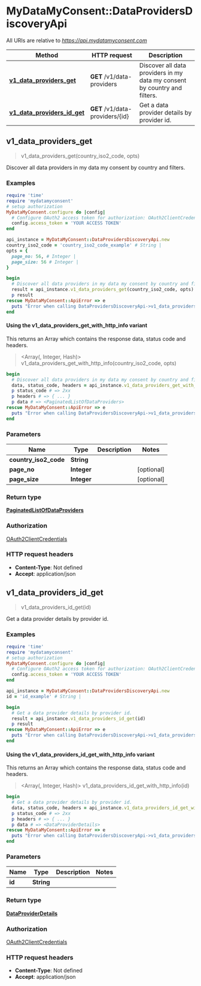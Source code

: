 # MyDataMyConsent::DataProvidersDiscoveryApi

All URIs are relative to *https://api.mydatamyconsent.com*

| Method | HTTP request | Description |
| ------ | ------------ | ----------- |
| [**v1_data_providers_get**](DataProvidersDiscoveryApi.md#v1_data_providers_get) | **GET** /v1/data-providers | Discover all data providers in my data my consent by country and filters. |
| [**v1_data_providers_id_get**](DataProvidersDiscoveryApi.md#v1_data_providers_id_get) | **GET** /v1/data-providers/{id} | Get a data provider details by provider id. |


## v1_data_providers_get

> <PaginatedListOfDataProviders> v1_data_providers_get(country_iso2_code, opts)

Discover all data providers in my data my consent by country and filters.

### Examples

```ruby
require 'time'
require 'mydatamyconsent'
# setup authorization
MyDataMyConsent.configure do |config|
  # Configure OAuth2 access token for authorization: OAuth2ClientCredentials
  config.access_token = 'YOUR ACCESS TOKEN'
end

api_instance = MyDataMyConsent::DataProvidersDiscoveryApi.new
country_iso2_code = 'country_iso2_code_example' # String | 
opts = {
  page_no: 56, # Integer | 
  page_size: 56 # Integer | 
}

begin
  # Discover all data providers in my data my consent by country and filters.
  result = api_instance.v1_data_providers_get(country_iso2_code, opts)
  p result
rescue MyDataMyConsent::ApiError => e
  puts "Error when calling DataProvidersDiscoveryApi->v1_data_providers_get: #{e}"
end
```

#### Using the v1_data_providers_get_with_http_info variant

This returns an Array which contains the response data, status code and headers.

> <Array(<PaginatedListOfDataProviders>, Integer, Hash)> v1_data_providers_get_with_http_info(country_iso2_code, opts)

```ruby
begin
  # Discover all data providers in my data my consent by country and filters.
  data, status_code, headers = api_instance.v1_data_providers_get_with_http_info(country_iso2_code, opts)
  p status_code # => 2xx
  p headers # => { ... }
  p data # => <PaginatedListOfDataProviders>
rescue MyDataMyConsent::ApiError => e
  puts "Error when calling DataProvidersDiscoveryApi->v1_data_providers_get_with_http_info: #{e}"
end
```

### Parameters

| Name | Type | Description | Notes |
| ---- | ---- | ----------- | ----- |
| **country_iso2_code** | **String** |  |  |
| **page_no** | **Integer** |  | [optional] |
| **page_size** | **Integer** |  | [optional] |

### Return type

[**PaginatedListOfDataProviders**](PaginatedListOfDataProviders.md)

### Authorization

[OAuth2ClientCredentials](../README.md#OAuth2ClientCredentials)

### HTTP request headers

- **Content-Type**: Not defined
- **Accept**: application/json


## v1_data_providers_id_get

> <DataProviderDetails> v1_data_providers_id_get(id)

Get a data provider details by provider id.

### Examples

```ruby
require 'time'
require 'mydatamyconsent'
# setup authorization
MyDataMyConsent.configure do |config|
  # Configure OAuth2 access token for authorization: OAuth2ClientCredentials
  config.access_token = 'YOUR ACCESS TOKEN'
end

api_instance = MyDataMyConsent::DataProvidersDiscoveryApi.new
id = 'id_example' # String | 

begin
  # Get a data provider details by provider id.
  result = api_instance.v1_data_providers_id_get(id)
  p result
rescue MyDataMyConsent::ApiError => e
  puts "Error when calling DataProvidersDiscoveryApi->v1_data_providers_id_get: #{e}"
end
```

#### Using the v1_data_providers_id_get_with_http_info variant

This returns an Array which contains the response data, status code and headers.

> <Array(<DataProviderDetails>, Integer, Hash)> v1_data_providers_id_get_with_http_info(id)

```ruby
begin
  # Get a data provider details by provider id.
  data, status_code, headers = api_instance.v1_data_providers_id_get_with_http_info(id)
  p status_code # => 2xx
  p headers # => { ... }
  p data # => <DataProviderDetails>
rescue MyDataMyConsent::ApiError => e
  puts "Error when calling DataProvidersDiscoveryApi->v1_data_providers_id_get_with_http_info: #{e}"
end
```

### Parameters

| Name | Type | Description | Notes |
| ---- | ---- | ----------- | ----- |
| **id** | **String** |  |  |

### Return type

[**DataProviderDetails**](DataProviderDetails.md)

### Authorization

[OAuth2ClientCredentials](../README.md#OAuth2ClientCredentials)

### HTTP request headers

- **Content-Type**: Not defined
- **Accept**: application/json

